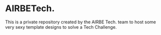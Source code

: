 # AIRBETech.
This is a private repository created by the AIRBE Tech. team to host some very sexy template designs to solve a Tech Challenge.